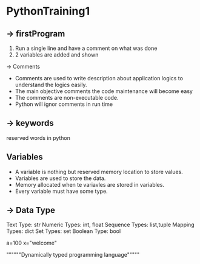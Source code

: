# PythonTraining1
-> firstProgram
---------------
1) Run a single line and have a comment on what was done
2) 2 variables are added and shown

-> Comments
* Comments are used to write description about application logics to understand the logics easily.
* The main objective comments the code maintenance will become easy
* The comments are non-executable code.
* Python will ignor comments in run time

-> keywords
-------------
reserved words in python

Variables
--------------
* A variable is nothing but reserved memory location to store values.
* Variables are used to store the data.
* Memory allocated when te variavles are stored in variables.
* Every variable must have some type.


-> Data Type
--------------

Text Type:	str
Numeric Types:	int, float
Sequence Types:	list,tuple
Mapping Types:	dict
Set Types:	set
Boolean Type:	bool


 a=100
 x="welcome"

""""""Dynamically typed programming language"""""
	
